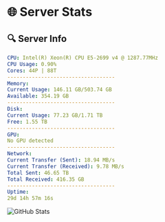 # 🌐 Server Stats
## 🔍 Server Info
```yaml
CPU: Intel(R) Xeon(R) CPU E5-2699 v4 @ 1287.77MHz
CPU Usage: 0.90%
Cores: 44P | 88T
-----------------------------------
Memory:
Current Usage: 146.11 GB/503.74 GB
Available: 354.19 GB
-----------------------------------
Disk:
Current Usage: 77.23 GB/1.71 TB
Free: 1.55 TB
-----------------------------------
GPU:
No GPU detected
-----------------------------------
Network:
Current Transfer (Sent): 18.94 MB/s
Current Transfer (Received): 9.78 MB/s
Total Sent: 46.65 TB
Total Received: 416.35 GB
-----------------------------------
Uptime:
29d 14h 57m 16s
```
![GitHub Stats](https://img.shields.io/badge/Updated-2025-04-06_12:20:05-blue)